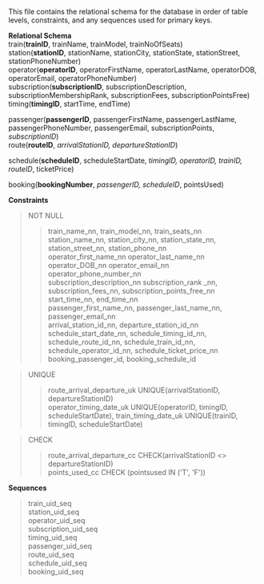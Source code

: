 This file contains the relational schema for the database in order of table levels, constraints, and any sequences used for primary keys.

**Relational Schema**
<br />train(**trainID**, trainName, trainModel, trainNoOfSeats)
<br />station(**stationID**, stationName, stationCity, stationState, stationStreet, stationPhoneNumber)
<br />operator(**operatorID**, operatorFirstName, operatorLastName, operatorDOB, operatorEmail, operatorPhoneNumber)
<br />subscription(**subscriptionID**, subscriptionDescription, subscriptionMembershipRank, subscriptionFees, subscriptionPointsFree)
<br />timing(**timingID**, startTime, endTime)

passenger(**passengerID**, passengerFirstName, passengerLastName, passengerPhoneNumber, passengerEmail, subscriptionPoints, _subscriptionID_)
<br />route(**routeID**, _arrivalStationID, departureStationID_)

schedule(**scheduleID**, scheduleStartDate, _timingID, operatorID, trainID, routeID_, ticketPrice)

booking(**bookingNumber**, _passengerID, scheduleID_, pointsUsed)

**Constraints**
>	NOT NULL
>>	train_name_nn,  train_model_nn,  train_seats_nn <br />
>>	station_name_nn,  station_city_nn,  station_state_nn,  station_street_nn,  station_phone_nn <br />
>>	operator_first_name_nn  operator_last_name_nn  operator_DOB_nn  operator_email_nn  operator_phone_number_nn <br />
>>  subscription_description_nn  subscription_rank _nn,  subscription_fees_nn,  subscription_points_free_nn <br />
>>	start_time_nn,  end_time_nn <br />
>>	passenger_first_name_nn,  passenger_last_name_nn,  passenger_email_nn <br />
>>	arrival_station_id_nn,  departure_station_id_nn <br />
>>	schedule_start_date_nn,  schedule_timing_id_nn,  schedule_route_id_nn,  schedule_train_id_nn,  schedule_operator_id_nn, schedule_ticket_price_nn <br />
>>	booking_passenger_id,  booking_schedule_id

>	UNIQUE
>>	route_arrival_departure_uk UNIQUE(arrivalStationID, departureStationID) <br />
>>	operator_timing_date_uk UNIQUE(operatorID, timingID, scheduleStartDate), train_timing_date_uk UNIQUE(trainID, timingID, scheduleStartDate)

>	CHECK
>>	route_arrival_departure_cc CHECK(arrivalStationID <> departureStationID) <br />
>>	points_used_cc  CHECK (pointsused IN ('T', 'F'))

**Sequences**
> train_uid_seq <br />
> station_uid_seq <br />
> operator_uid_seq <br />
> subscription_uid_seq <br />
> timing_uid_seq <br />
> passenger_uid_seq <br />
> route_uid_seq <br />
> schedule_uid_seq <br />
> booking_uid_seq


